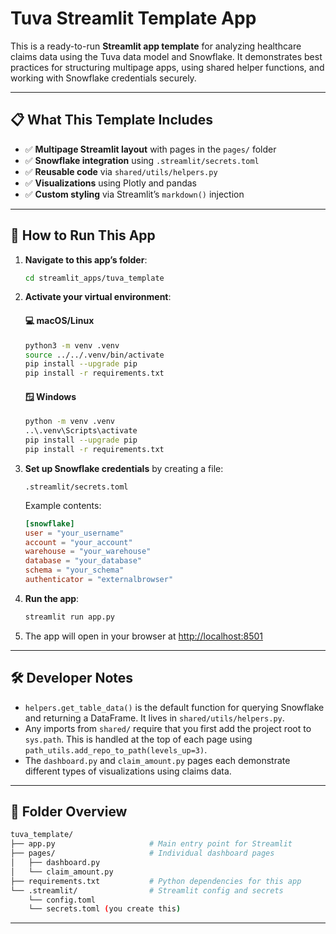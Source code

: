 # Tuva Streamlit Template App

This is a ready-to-run **Streamlit app template** for analyzing healthcare claims data using the Tuva data model and Snowflake. It demonstrates best practices for structuring multipage apps, using shared helper functions, and working with Snowflake credentials securely.

---

## 📋 What This Template Includes

- ✅ **Multipage Streamlit layout** with pages in the `pages/` folder
- ✅ **Snowflake integration** using `.streamlit/secrets.toml`
- ✅ **Reusable code** via `shared/utils/helpers.py`
- ✅ **Visualizations** using Plotly and pandas
- ✅ **Custom styling** via Streamlit’s `markdown()` injection

---

## 🚀 How to Run This App

1. **Navigate to this app’s folder**:

   ```bash
   cd streamlit_apps/tuva_template
   ```

2. **Activate your virtual environment**:

   #### 💻 macOS/Linux
   ```bash
   python3 -m venv .venv
   source ../../.venv/bin/activate
   pip install --upgrade pip
   pip install -r requirements.txt
   ```

   #### 🪟 Windows
   ```bash
   python -m venv .venv
   ..\.venv\Scripts\activate
   pip install --upgrade pip
   pip install -r requirements.txt
   ```

3. **Set up Snowflake credentials** by creating a file:

   ```
   .streamlit/secrets.toml
   ```

   Example contents:

   ```toml
   [snowflake]
   user = "your_username"
   account = "your_account"
   warehouse = "your_warehouse"
   database = "your_database"
   schema = "your_schema"
   authenticator = "externalbrowser"
   ```

4. **Run the app**:

   ```bash
   streamlit run app.py
   ```

5. The app will open in your browser at [http://localhost:8501](http://localhost:8501)

---

## 🛠 Developer Notes

- `helpers.get_table_data()` is the default function for querying Snowflake and returning a DataFrame. It lives in `shared/utils/helpers.py`.
- Any imports from `shared/` require that you first add the project root to `sys.path`. This is handled at the top of each page using `path_utils.add_repo_to_path(levels_up=3)`.
- The `dashboard.py` and `claim_amount.py` pages each demonstrate different types of visualizations using claims data.

---

## 📁 Folder Overview

```bash
tuva_template/
├── app.py                     # Main entry point for Streamlit
├── pages/                     # Individual dashboard pages
│   ├── dashboard.py
│   └── claim_amount.py
├── requirements.txt           # Python dependencies for this app
└── .streamlit/                # Streamlit config and secrets
    └── config.toml
    └── secrets.toml (you create this)
```

---

